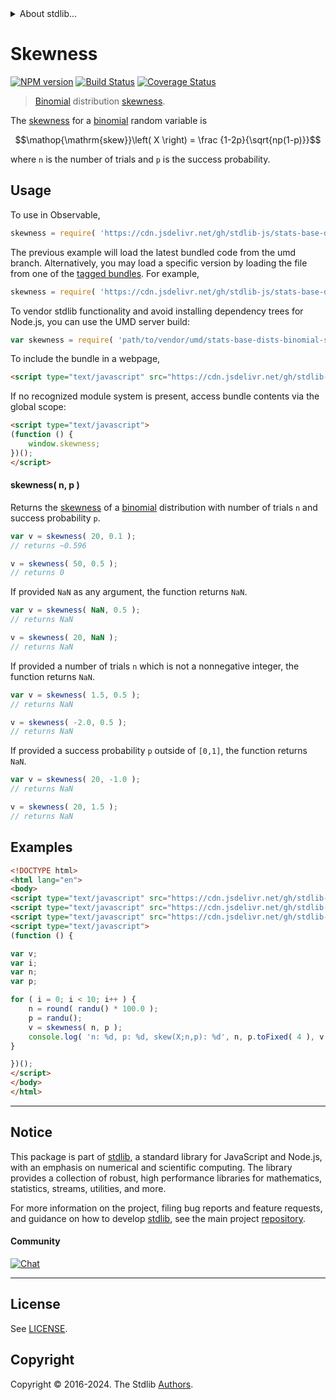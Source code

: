 <!--

@license Apache-2.0

Copyright (c) 2018 The Stdlib Authors.

Licensed under the Apache License, Version 2.0 (the "License");
you may not use this file except in compliance with the License.
You may obtain a copy of the License at

   http://www.apache.org/licenses/LICENSE-2.0

Unless required by applicable law or agreed to in writing, software
distributed under the License is distributed on an "AS IS" BASIS,
WITHOUT WARRANTIES OR CONDITIONS OF ANY KIND, either express or implied.
See the License for the specific language governing permissions and
limitations under the License.

-->


<details>
  <summary>
    About stdlib...
  </summary>
  <p>We believe in a future in which the web is a preferred environment for numerical computation. To help realize this future, we've built stdlib. stdlib is a standard library, with an emphasis on numerical and scientific computation, written in JavaScript (and C) for execution in browsers and in Node.js.</p>
  <p>The library is fully decomposable, being architected in such a way that you can swap out and mix and match APIs and functionality to cater to your exact preferences and use cases.</p>
  <p>When you use stdlib, you can be absolutely certain that you are using the most thorough, rigorous, well-written, studied, documented, tested, measured, and high-quality code out there.</p>
  <p>To join us in bringing numerical computing to the web, get started by checking us out on <a href="https://github.com/stdlib-js/stdlib">GitHub</a>, and please consider <a href="https://opencollective.com/stdlib">financially supporting stdlib</a>. We greatly appreciate your continued support!</p>
</details>

# Skewness

[![NPM version][npm-image]][npm-url] [![Build Status][test-image]][test-url] [![Coverage Status][coverage-image]][coverage-url] <!-- [![dependencies][dependencies-image]][dependencies-url] -->

> [Binomial][binomial-distribution] distribution [skewness][skewness].

<!-- Section to include introductory text. Make sure to keep an empty line after the intro `section` element and another before the `/section` close. -->

<section class="intro">

The [skewness][skewness] for a [binomial][binomial-distribution] random variable is

<!-- <equation class="equation" label="eq:binomial_skewness" align="center" raw="\operatorname{skew}\left( X \right) = \frac {1-2p}{\sqrt{np(1-p)}}" alt="Skewness for a binomial distribution."> -->

```math
\mathop{\mathrm{skew}}\left( X \right) = \frac {1-2p}{\sqrt{np(1-p)}}
```

<!-- <div class="equation" align="center" data-raw-text="\operatorname{skew}\left( X \right) = \frac {1-2p}{\sqrt{np(1-p)}}" data-equation="eq:binomial_skewness">
    <img src="https://cdn.jsdelivr.net/gh/stdlib-js/stdlib@51534079fef45e990850102147e8945fb023d1d0/lib/node_modules/@stdlib/stats/base/dists/binomial/skewness/docs/img/equation_binomial_skewness.svg" alt="Skewness for a binomial distribution.">
    <br>
</div> -->

<!-- </equation> -->

where `n` is the number of trials and `p` is the success probability.

</section>

<!-- /.intro -->

<!-- Package usage documentation. -->



<section class="usage">

## Usage

To use in Observable,

```javascript
skewness = require( 'https://cdn.jsdelivr.net/gh/stdlib-js/stats-base-dists-binomial-skewness@umd/browser.js' )
```
The previous example will load the latest bundled code from the umd branch. Alternatively, you may load a specific version by loading the file from one of the [tagged bundles](https://github.com/stdlib-js/stats-base-dists-binomial-skewness/tags). For example,

```javascript
skewness = require( 'https://cdn.jsdelivr.net/gh/stdlib-js/stats-base-dists-binomial-skewness@v0.2.0-umd/browser.js' )
```

To vendor stdlib functionality and avoid installing dependency trees for Node.js, you can use the UMD server build:

```javascript
var skewness = require( 'path/to/vendor/umd/stats-base-dists-binomial-skewness/index.js' )
```

To include the bundle in a webpage,

```html
<script type="text/javascript" src="https://cdn.jsdelivr.net/gh/stdlib-js/stats-base-dists-binomial-skewness@umd/browser.js"></script>
```

If no recognized module system is present, access bundle contents via the global scope:

```html
<script type="text/javascript">
(function () {
    window.skewness;
})();
</script>
```

#### skewness( n, p )

Returns the [skewness][skewness] of a [binomial][binomial-distribution] distribution with number of trials `n` and success probability `p`.

```javascript
var v = skewness( 20, 0.1 );
// returns ~0.596

v = skewness( 50, 0.5 );
// returns 0
```

If provided `NaN` as any argument, the function returns `NaN`.

```javascript
var v = skewness( NaN, 0.5 );
// returns NaN

v = skewness( 20, NaN );
// returns NaN
```

If provided a number of trials `n` which is not a nonnegative integer, the function returns `NaN`.

```javascript
var v = skewness( 1.5, 0.5 );
// returns NaN

v = skewness( -2.0, 0.5 );
// returns NaN
```

If provided a success probability `p` outside of `[0,1]`, the function returns `NaN`.

```javascript
var v = skewness( 20, -1.0 );
// returns NaN

v = skewness( 20, 1.5 );
// returns NaN
```

</section>

<!-- /.usage -->

<!-- Package usage notes. Make sure to keep an empty line after the `section` element and another before the `/section` close. -->

<section class="notes">

</section>

<!-- /.notes -->

<!-- Package usage examples. -->

<section class="examples">

## Examples

<!-- eslint no-undef: "error" -->

```html
<!DOCTYPE html>
<html lang="en">
<body>
<script type="text/javascript" src="https://cdn.jsdelivr.net/gh/stdlib-js/random-base-randu@umd/browser.js"></script>
<script type="text/javascript" src="https://cdn.jsdelivr.net/gh/stdlib-js/math-base-special-round@umd/browser.js"></script>
<script type="text/javascript" src="https://cdn.jsdelivr.net/gh/stdlib-js/stats-base-dists-binomial-skewness@umd/browser.js"></script>
<script type="text/javascript">
(function () {

var v;
var i;
var n;
var p;

for ( i = 0; i < 10; i++ ) {
    n = round( randu() * 100.0 );
    p = randu();
    v = skewness( n, p );
    console.log( 'n: %d, p: %d, skew(X;n,p): %d', n, p.toFixed( 4 ), v.toFixed( 4 ) );
}

})();
</script>
</body>
</html>
```

</section>

<!-- /.examples -->

<!-- Section to include cited references. If references are included, add a horizontal rule *before* the section. Make sure to keep an empty line after the `section` element and another before the `/section` close. -->

<section class="references">

</section>

<!-- /.references -->

<!-- Section for related `stdlib` packages. Do not manually edit this section, as it is automatically populated. -->

<section class="related">

</section>

<!-- /.related -->

<!-- Section for all links. Make sure to keep an empty line after the `section` element and another before the `/section` close. -->


<section class="main-repo" >

* * *

## Notice

This package is part of [stdlib][stdlib], a standard library for JavaScript and Node.js, with an emphasis on numerical and scientific computing. The library provides a collection of robust, high performance libraries for mathematics, statistics, streams, utilities, and more.

For more information on the project, filing bug reports and feature requests, and guidance on how to develop [stdlib][stdlib], see the main project [repository][stdlib].

#### Community

[![Chat][chat-image]][chat-url]

---

## License

See [LICENSE][stdlib-license].


## Copyright

Copyright &copy; 2016-2024. The Stdlib [Authors][stdlib-authors].

</section>

<!-- /.stdlib -->

<!-- Section for all links. Make sure to keep an empty line after the `section` element and another before the `/section` close. -->

<section class="links">

[npm-image]: http://img.shields.io/npm/v/@stdlib/stats-base-dists-binomial-skewness.svg
[npm-url]: https://npmjs.org/package/@stdlib/stats-base-dists-binomial-skewness

[test-image]: https://github.com/stdlib-js/stats-base-dists-binomial-skewness/actions/workflows/test.yml/badge.svg?branch=v0.2.0
[test-url]: https://github.com/stdlib-js/stats-base-dists-binomial-skewness/actions/workflows/test.yml?query=branch:v0.2.0

[coverage-image]: https://img.shields.io/codecov/c/github/stdlib-js/stats-base-dists-binomial-skewness/main.svg
[coverage-url]: https://codecov.io/github/stdlib-js/stats-base-dists-binomial-skewness?branch=main

<!--

[dependencies-image]: https://img.shields.io/david/stdlib-js/stats-base-dists-binomial-skewness.svg
[dependencies-url]: https://david-dm.org/stdlib-js/stats-base-dists-binomial-skewness/main

-->

[chat-image]: https://img.shields.io/gitter/room/stdlib-js/stdlib.svg
[chat-url]: https://app.gitter.im/#/room/#stdlib-js_stdlib:gitter.im

[stdlib]: https://github.com/stdlib-js/stdlib

[stdlib-authors]: https://github.com/stdlib-js/stdlib/graphs/contributors

[umd]: https://github.com/umdjs/umd
[es-module]: https://developer.mozilla.org/en-US/docs/Web/JavaScript/Guide/Modules

[deno-url]: https://github.com/stdlib-js/stats-base-dists-binomial-skewness/tree/deno
[deno-readme]: https://github.com/stdlib-js/stats-base-dists-binomial-skewness/blob/deno/README.md
[umd-url]: https://github.com/stdlib-js/stats-base-dists-binomial-skewness/tree/umd
[umd-readme]: https://github.com/stdlib-js/stats-base-dists-binomial-skewness/blob/umd/README.md
[esm-url]: https://github.com/stdlib-js/stats-base-dists-binomial-skewness/tree/esm
[esm-readme]: https://github.com/stdlib-js/stats-base-dists-binomial-skewness/blob/esm/README.md
[branches-url]: https://github.com/stdlib-js/stats-base-dists-binomial-skewness/blob/main/branches.md

[stdlib-license]: https://raw.githubusercontent.com/stdlib-js/stats-base-dists-binomial-skewness/main/LICENSE

[binomial-distribution]: https://en.wikipedia.org/wiki/Binomial_distribution

[skewness]: https://en.wikipedia.org/wiki/Skewness

</section>

<!-- /.links -->
